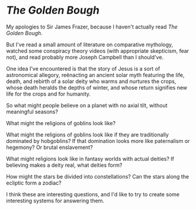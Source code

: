 # _The Golden Bough_

My apologies to Sir James Frazer, because I haven't actually read _The Golden Bough_.

But I've read a small amount of literature on comparative mythology, watched some conspiracy theory videos (with appropriate skepticism, fear not), and read probably more Joseph Campbell than I should've.

One idea I've encountered is that the story of Jesus is a sort of astronomical allegory, reënacting an ancient solar myth featuring the life, death, and rebirth of a solar deity who warms and nurtures the crops, whose death heralds the depths of winter, and whose return signifies new life for the crops and for humanity.

So what might people believe on a planet with no axial tilt, without meaningful seasons?

What might the religions of goblins look like?

What might the religions of goblins look like if they are traditionally dominated by hobgoblins?  If that domination looks more like paternalism or hegemony?  Or brutal enslavement?

What might religions look like in fantasy worlds with actual deities?  If believing makes a deity real, what deities form?

How might the stars be divided into constellations?  Can the stars along the ecliptic form a zodiac?

I think these are interesting questions, and I'd like to try to create some interesting systems for answering them.
